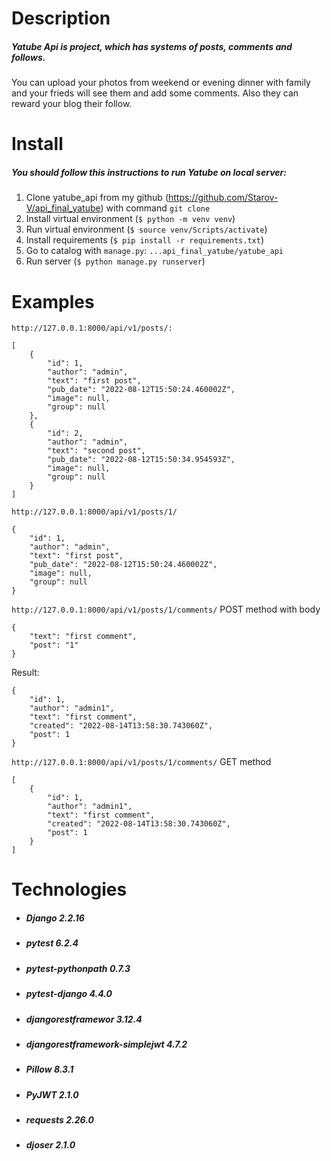 # Description
##### Yatube Api is project, which has systems of posts, comments and follows.
You can upload your photos from weekend or evening dinner with family and your frieds will see them and add some comments. Also they can reward your blog their follow.
# Install
##### You should follow this instructions to run Yatube on local server:
1. Clone yatube_api from my github (https://github.com/Starov-V/api_final_yatube) with command `git clone`
2. Install virtual environment (`$ python -m venv venv`)
3. Run virtual environment (`$ source venv/Scripts/activate`)
3. Install requirements (`$ pip install -r requirements.txt`)
4. Go to catalog with `manage.py`: `...api_final_yatube/yatube_api`
5. Run server (`$ python manage.py runserver`)
# Examples
`http://127.0.0.1:8000/api/v1/posts/:`
```
[
    {
        "id": 1,
        "author": "admin",
        "text": "first post",
        "pub_date": "2022-08-12T15:50:24.460002Z",
        "image": null,
        "group": null
    },
    {
        "id": 2,
        "author": "admin",
        "text": "second post",
        "pub_date": "2022-08-12T15:50:34.954593Z",
        "image": null,
        "group": null
    }
]
```
`http://127.0.0.1:8000/api/v1/posts/1/`
```
{
    "id": 1,
    "author": "admin",
    "text": "first post",
    "pub_date": "2022-08-12T15:50:24.460002Z",
    "image": null,
    "group": null
}
```
`http://127.0.0.1:8000/api/v1/posts/1/comments/`
POST method with body 
```
{
    "text": "first comment",
    "post": "1"
}
```
Result:
```
{
    "id": 1,
    "author": "admin1",
    "text": "first comment",
    "created": "2022-08-14T13:58:30.743060Z",
    "post": 1
}
```
`http://127.0.0.1:8000/api/v1/posts/1/comments/`
GET method
```
[
    {
        "id": 1,
        "author": "admin1",
        "text": "first comment",
        "created": "2022-08-14T13:58:30.743060Z",
        "post": 1
    }
]
```
# Technologies
- ##### Django _2.2.16_
- ##### pytest _6.2.4_
- ##### pytest-pythonpath _0.7.3_
- ##### pytest-django _4.4.0_
- ##### djangorestframewor _3.12.4_
- ##### djangorestframework-simplejwt _4.7.2_
- ##### Pillow _8.3.1_
- ##### PyJWT _2.1.0_
- ##### requests _2.26.0_
- ##### djoser _2.1.0_
